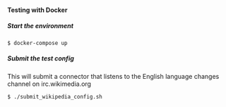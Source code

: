 #### Testing with Docker

##### Start the environment
```
$ docker-compose up
```

##### Submit the test config
This will submit a connector that listens to the English language changes channel on irc.wikimedia.org
```
$ ./submit_wikipedia_config.sh
```